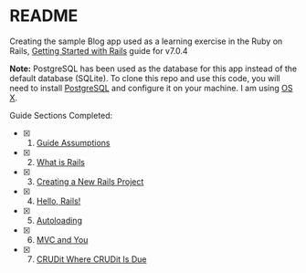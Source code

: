 # README

Creating the sample Blog app used as a learning exercise in the  Ruby on Rails, [Getting Started with Rails](https://guides.rubyonrails.org/getting_started.html) guide for v7.0.4

**Note:** PostgreSQL has been used as the database for this app instead of the default database (SQLite). To clone this repo and use this code, you will need to install [PostgreSQL](https://www.postgresql.org/download/) and configure it on your machine. I am using [OS X](https://www.digitalocean.com/community/tutorials/how-to-use-postgresql-with-your-ruby-on-rails-application-on-macos).

Guide Sections Completed:

- [x] 1. [Guide Assumptions](https://guides.rubyonrails.org/getting_started.html#guide-assumptions)
- [x] 2. [What is Rails](https://guides.rubyonrails.org/getting_started.html#what-is-rails-questionmark)
- [x] 3. [Creating a New Rails Project](https://guides.rubyonrails.org/getting_started.html#creating-a-new-rails-project)
- [x] 4. [Hello, Rails!](https://guides.rubyonrails.org/getting_started.html#hello-rails-bang)
- [x] 5. [Autoloading](https://guides.rubyonrails.org/getting_started.html#autoloading)
- [x] 6. [MVC and You](https://guides.rubyonrails.org/getting_started.html#mvc-and-you)
- [x] 7. [CRUDit Where CRUDit Is Due](https://guides.rubyonrails.org/getting_started.html#crudit-where-crudit-is-due)